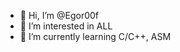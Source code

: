 - 👋 Hi, I’m @Egor00f
- 👀 I’m interested in ALL
- 🌱 I’m currently learning C/C++, ASM


<!---
Egor00f/Egor00f is a ✨ special ✨ repository because its `README.md` (this file) appears on your GitHub profile.
You can click the Preview link to take a look at your changes.
--->
